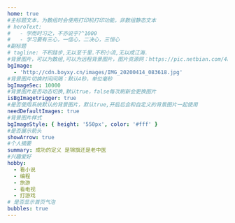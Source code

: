 ```yaml
---
home: true
#主标题文本，为数组时会使用打印机打印功能，非数组静态文本
# heroText:
#   - 学而时习之，不亦说乎?^1000
#   - 学习要有三心，一信心，二决心，三恒心
#副标题
# tagline: 不积跬步,无以至千里.不积小流,无以成江海.
#背景图片，可以为数组,可以为远程背景图片，图片资源网：https://pic.netbian.com/4kmeinv/
bgImage:
  - 'http://cdn.boyxy.cn/images/IMG_20200414_083618.jpg'
#背景图片切换时间间隔：默认4秒，单位毫秒
bgImageSec: 10000
#背景图片是否动态切换,默认true，false每次刷新会更换图片
isBgImagetrigger: true
#是否使用系统默认的背景图片，默认true,开启后会和自定义的背景图片一起使用
needDefaultImages: true
#背景图片样式
bgImageStyle: { height: '550px', color: '#fff' }
#是否展示箭头
showArrow: true
#个人摘要
summary: 成功的定义 是锦旗还是老中医
#兴趣爱好
hobby:
  - 看小说
  - 编程
  - 旅游
  - 看电视
  - 打游戏
# 是否显示首页气泡
bubbles: true
---
```

